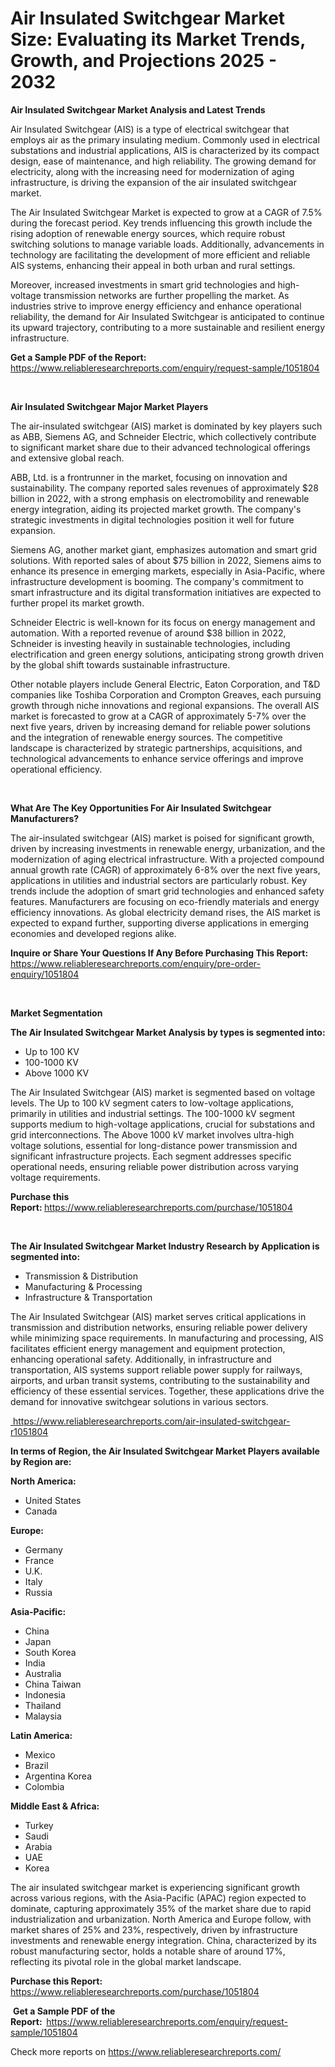 <p><h1>Air Insulated Switchgear Market Size: Evaluating its Market Trends, Growth, and Projections 2025 - 2032</h1></p><p><strong>Air Insulated Switchgear Market Analysis and Latest Trends</strong></p>
<p><p>Air Insulated Switchgear (AIS) is a type of electrical switchgear that employs air as the primary insulating medium. Commonly used in electrical substations and industrial applications, AIS is characterized by its compact design, ease of maintenance, and high reliability. The growing demand for electricity, along with the increasing need for modernization of aging infrastructure, is driving the expansion of the air insulated switchgear market.</p><p>The Air Insulated Switchgear Market is expected to grow at a CAGR of 7.5% during the forecast period. Key trends influencing this growth include the rising adoption of renewable energy sources, which require robust switching solutions to manage variable loads. Additionally, advancements in technology are facilitating the development of more efficient and reliable AIS systems, enhancing their appeal in both urban and rural settings.</p><p>Moreover, increased investments in smart grid technologies and high-voltage transmission networks are further propelling the market. As industries strive to improve energy efficiency and enhance operational reliability, the demand for Air Insulated Switchgear is anticipated to continue its upward trajectory, contributing to a more sustainable and resilient energy infrastructure.</p></p>
<p><strong>Get a Sample PDF of the Report:&nbsp;</strong> <a href="https://www.reliableresearchreports.com/enquiry/request-sample/1051804?utm_campaign=2248&utm_medium=2&utm_source=Github&utm_content=ia&utm_term=10022025&utm_id=air-insulated-switchgear">https://www.reliableresearchreports.com/enquiry/request-sample/1051804</a></p>
<p>&nbsp;</p>
<p><strong>Air Insulated Switchgear Major Market Players</strong></p>
<p><p>The air-insulated switchgear (AIS) market is dominated by key players such as ABB, Siemens AG, and Schneider Electric, which collectively contribute to significant market share due to their advanced technological offerings and extensive global reach. </p><p>ABB, Ltd. is a frontrunner in the market, focusing on innovation and sustainability. The company reported sales revenues of approximately $28 billion in 2022, with a strong emphasis on electromobility and renewable energy integration, aiding its projected market growth. The company's strategic investments in digital technologies position it well for future expansion.</p><p>Siemens AG, another market giant, emphasizes automation and smart grid solutions. With reported sales of about $75 billion in 2022, Siemens aims to enhance its presence in emerging markets, especially in Asia-Pacific, where infrastructure development is booming. The company's commitment to smart infrastructure and its digital transformation initiatives are expected to further propel its market growth.</p><p>Schneider Electric is well-known for its focus on energy management and automation. With a reported revenue of around $38 billion in 2022, Schneider is investing heavily in sustainable technologies, including electrification and green energy solutions, anticipating strong growth driven by the global shift towards sustainable infrastructure.</p><p>Other notable players include General Electric, Eaton Corporation, and T&D companies like Toshiba Corporation and Crompton Greaves, each pursuing growth through niche innovations and regional expansions. The overall AIS market is forecasted to grow at a CAGR of approximately 5-7% over the next five years, driven by increasing demand for reliable power solutions and the integration of renewable energy sources. The competitive landscape is characterized by strategic partnerships, acquisitions, and technological advancements to enhance service offerings and improve operational efficiency.</p></p>
<p>&nbsp;</p>
<p><strong>What Are The Key Opportunities For Air Insulated Switchgear Manufacturers?</strong></p>
<p><p>The air-insulated switchgear (AIS) market is poised for significant growth, driven by increasing investments in renewable energy, urbanization, and the modernization of aging electrical infrastructure. With a projected compound annual growth rate (CAGR) of approximately 6-8% over the next five years, applications in utilities and industrial sectors are particularly robust. Key trends include the adoption of smart grid technologies and enhanced safety features. Manufacturers are focusing on eco-friendly materials and energy efficiency innovations. As global electricity demand rises, the AIS market is expected to expand further, supporting diverse applications in emerging economies and developed regions alike.</p></p>
<p><strong>Inquire or Share Your Questions If Any Before Purchasing This Report:</strong> <a href="https://www.reliableresearchreports.com/enquiry/pre-order-enquiry/1051804?utm_campaign=2248&utm_medium=2&utm_source=Github&utm_content=ia&utm_term=10022025&utm_id=air-insulated-switchgear">https://www.reliableresearchreports.com/enquiry/pre-order-enquiry/1051804</a></p>
<p>&nbsp;</p>
<p><strong>Market Segmentation</strong></p>
<p><strong>The Air Insulated Switchgear Market Analysis by types is segmented into:</strong></p>
<p><ul><li>Up to 100 KV</li><li>100-1000 KV</li><li>Above 1000 KV</li></ul></p>
<p><p>The Air Insulated Switchgear (AIS) market is segmented based on voltage levels. The Up to 100 kV segment caters to low-voltage applications, primarily in utilities and industrial settings. The 100-1000 kV segment supports medium to high-voltage applications, crucial for substations and grid interconnections. The Above 1000 kV market involves ultra-high voltage solutions, essential for long-distance power transmission and significant infrastructure projects. Each segment addresses specific operational needs, ensuring reliable power distribution across varying voltage requirements.</p></p>
<p><strong>Purchase this Report:&nbsp;</strong><a href="https://www.reliableresearchreports.com/purchase/1051804?utm_campaign=2248&utm_medium=2&utm_source=Github&utm_content=ia&utm_term=10022025&utm_id=air-insulated-switchgear">https://www.reliableresearchreports.com/purchase/1051804</a></p>
<p>&nbsp;</p>
<p><strong>The Air Insulated Switchgear Market Industry Research by Application is segmented into:</strong></p>
<p><ul><li>Transmission & Distribution</li><li>Manufacturing & Processing</li><li>Infrastructure & Transportation</li></ul></p>
<p><p>The Air Insulated Switchgear (AIS) market serves critical applications in transmission and distribution networks, ensuring reliable power delivery while minimizing space requirements. In manufacturing and processing, AIS facilitates efficient energy management and equipment protection, enhancing operational safety. Additionally, in infrastructure and transportation, AIS systems support reliable power supply for railways, airports, and urban transit systems, contributing to the sustainability and efficiency of these essential services. Together, these applications drive the demand for innovative switchgear solutions in various sectors.</p></p>
<p><a href="https://www.reliableresearchreports.com/air-insulated-switchgear-r1051804?utm_campaign=2248&utm_medium=2&utm_source=Github&utm_content=ia&utm_term=10022025&utm_id=air-insulated-switchgear">&nbsp;https://www.reliableresearchreports.com/air-insulated-switchgear-r1051804</a></p>
<p><strong>In terms of Region, the Air Insulated Switchgear Market Players available by Region are:</strong></p>
<p>
    <p> <strong> North America: </strong>
        <ul>
            <li>United States</li>
            <li>Canada</li>
        </ul>
        </p> 
    <p> <strong> Europe: </strong>
        <ul>
            <li>Germany</li>
            <li>France</li>
            <li>U.K.</li>
            <li>Italy</li>
            <li>Russia</li>
        </ul>
        </p> 
    <p> <strong> Asia-Pacific: </strong>
        <ul>
            <li>China</li>
            <li>Japan</li>
            <li>South Korea</li>
            <li>India</li>
            <li>Australia</li>
            <li>China Taiwan</li>
            <li>Indonesia</li>
            <li>Thailand</li>
            <li>Malaysia</li>
        </ul>
        </p> 
    <p> <strong> Latin America: </strong>
        <ul>
            <li>Mexico</li>
            <li>Brazil</li>
            <li>Argentina Korea</li>
            <li>Colombia</li>
        </ul>
        </p> 
    <p> <strong> Middle East & Africa: </strong>
        <ul>
            <li>Turkey</li>
            <li>Saudi</li>
            <li>Arabia</li>
            <li>UAE</li>
            <li>Korea</li>
        </ul>
    </p>
    </p>
<p><p>The air insulated switchgear market is experiencing significant growth across various regions, with the Asia-Pacific (APAC) region expected to dominate, capturing approximately 35% of the market share due to rapid industrialization and urbanization. North America and Europe follow, with market shares of 25% and 23%, respectively, driven by infrastructure investments and renewable energy integration. China, characterized by its robust manufacturing sector, holds a notable share of around 17%, reflecting its pivotal role in the global market landscape.</p></p>
<p><strong>Purchase this Report: </strong><a href="https://www.reliableresearchreports.com/purchase/1051804?utm_campaign=2248&utm_medium=2&utm_source=Github&utm_content=ia&utm_term=10022025&utm_id=air-insulated-switchgear">https://www.reliableresearchreports.com/purchase/1051804</a></p>
<p>&nbsp;<strong>Get a Sample PDF of the Report:&nbsp;&nbsp;</strong><a href="https://www.reliableresearchreports.com/enquiry/request-sample/1051804?utm_campaign=2248&utm_medium=2&utm_source=Github&utm_content=ia&utm_term=10022025&utm_id=air-insulated-switchgear">https://www.reliableresearchreports.com/enquiry/request-sample/1051804</a></p>
<p><strong></strong></p>
<p>Check more reports on <a href="https://www.reliableresearchreports.com/?utm_campaign=2248&utm_medium=2&utm_source=Github&utm_content=ia&utm_term=10022025&utm_id=air-insulated-switchgear">https://www.reliableresearchreports.com/</a></p>
